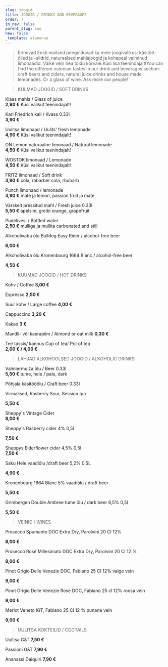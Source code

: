 ```yaml
---
slug: joogid
title: JOOGID / DRINKS AND BEVERAGES
order: 7
in_nav: false
parent_slug: soo
new: false
_template: alamenuu
---
```


<div class="ellipsis"></div>

> Erinevad Eesti maitsed peegelduvad ka meie joogivalikus: käsitöö-õlled ja -siidrid, naturaalsed mahlajoogid ja kohapeal valminud limonaadid. Väike vein hea toidu kõrvale.Küsi lisa teenindajalt!You can find the different estonian tastes in our drink and beverages section: craft beers and ciders, natural juice drinks and house made lemonades. Or a glass of wine. Ask more our people!

<div class="ellipsis"></div>

> KÜLMAD JOOGID / SOFT DRINKS

Klaas mahla / Glass of juice\
**2,90 €** <span class="koostis">Küsi valikut teenindajalt!</span>

Karl Friedrich kali / Kvass 0.33l\
**3,90 €**

Uulitsa limonaad /  Uulits' fresh lemonade\
**4,90 €** <span class="koostis">Küsi valikut teenindajalt!</span>

ON Lemon naturaalne limonaad / Natural lemonade\
**4,50 €** <span class="koostis">Küsi valikut teenindajalt!</span>

WOSTOK limonaad / Lemonade\
**4,50 €** <span class="koostis">Küsi valikut teenindajalt!</span>

FRITZ limonaad / Soft drink\
**3,90 €** <span class="koostis">cola, rabarber cola, rhubarb</span>

Punch limonaad / lemonade\
**3,90 €** <span class="koostis">mate ja lemon, passion fruit ja mate</span>

Värskelt pressitud mahl / Fresh juice 0.33l\
**5,50 €** <span class="koostis">apelsini, greibi orange, grapefruit</span>

Pudelivesi / Bottled water\
**2,50 €** <span class="koostis">mulliga ja mullita carbonated and still</span>

Alkoholivaba õlu Bulldog Easy Rider / alcohol-free beer

**6,00 €**

Alkoholivaba õlu Kronenbourg 1664 Blanc / alcohol-free beer

**4,50 €**

<div class="ellipsis"></div>

> KUUMAD JOOGID / HOT DRINKS

Kohv / Coffee  **3,00 €**

Espresso **2,50 €**

Suur kohv / Large coffee **4,00 €**

Cappuccino  **3,20 €**

Kakao  **3 €**

Mandli- või kaerapiim / Almond or oat milk  **0,30 €**

Tee tassis/  kannus   Cup of tea/ Pot of tea\
**2,00 € / 4,00 €**

<div class="ellipsis"></div>

> LAHJAD ALKOHOOLSED JOOGID / ALKOHOLIC DRINKS

Valmiermuiža õlu / Beer 0.33l\
**5,50 €** <span class="koostis">tume, hele / pale, dark</span>

Põhjala käsitööõlu / Craft beer 0.33l

<span class="koostis">Virmalised, Rasberry Sour, Session Ipa</span>

**5,50 €**

Sheppy's Vintage Cider\
**8,00 €**

Sheppy's Rasberry cider 4% 0,5l

**7,50 €**

Sheppys Elderflower cider 4,5% 0,5l\
**7,50 €**

Saku Hele vaadiõlu /draft beer 5,2% 0.5L

**4,90 €**

Kronenbourg 1664 Blanc 5% vaadiõlu / draft beer

**5,50 €**

Grimbergen Double Ambree tume ōlu / dark beer 6,5% 0,5l

**5,50 €**

<div class="ellipsis"></div>

> VEINID / WINES

Prosecco Spumante DOC Extra Dry, Parolvini 20 Cl 12%

**8,00 €**

Prosecco Rosé Millesimato DOC Extra Dry, Parolvini 20 Cl 12 %

**8,00 €**

Pinot Grigio Delle Venezie DOC, Fabiano 25 Cl 12% valge vein

**9,00 €**

Pinot Grigio Delle Venezie Rose DOC, Fabiano 25 cl 12% roosa vein

**9,00 €**

Merlot Veneto IGT, Fabiano 25 Cl 12 % punane vein

**9,00 €**

<div class="ellipsis"></div>

> UULITSA KOKTEILID / COCTAILS

Uulitsa G\&T **7,50 €**

Passioni G\&T **7,90 €**

Ananassi Daiquiri **7,90 €**
